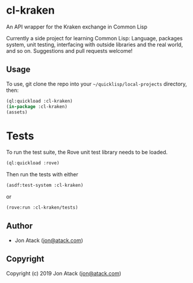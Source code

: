 # cl-kraken
An API wrapper for the Kraken exchange in Common Lisp

Currently a side project for learning Common Lisp: Language, packages system, unit testing, interfacing with outside libraries and the real world, and so on. Suggestions and pull requests welcome!

## Usage

To use, git clone the repo into your `~/quicklisp/local-projects` directory, then:

```lisp
(ql:quickload :cl-kraken)
(in-package :cl-kraken)
(assets)
```

# Tests

To run the test suite, the Rove unit test library needs to be loaded.

```lisp
(ql:quickload :rove)
```

Then run the tests with either

```lisp
(asdf:test-system :cl-kraken)
```

or

```lisp
(rove:run :cl-kraken/tests)
```

## Author

* Jon Atack (jon@atack.com)

## Copyright

Copyright (c) 2019 Jon Atack (jon@atack.com)
